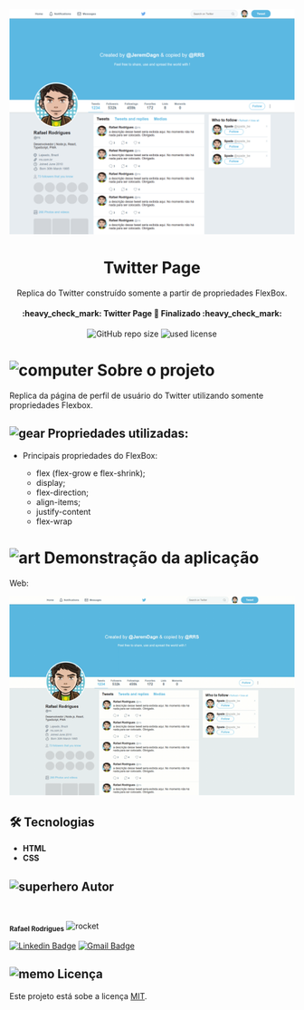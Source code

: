 <img alt="Banner" src="/.github/banner.png">

<h1 align="center">Twitter Page</h1>
<p align="center">Replica do Twitter construído somente a partir de propriedades FlexBox.</p>

<h4 align="center"> 
  :heavy_check_mark:  Twitter Page 🚀 Finalizado  :heavy_check_mark:
</h4>

<p align="center">
  <img alt="GitHub repo size" src="https://img.shields.io/github/repo-size/venuziano/Profile-Page-using-FlexBox">
  <img alt="used license" src="https://img.shields.io/github/license/venuziano/Profile-Page-using-FlexBox">
</p>

<img class="emoji" alt="computer" height="20" width="20" src="https://github.githubassets.com/images/icons/emoji/unicode/1f4bb.png"> Sobre o projeto
=================

<p> Replica da página de perfil de usuário do Twitter utilizando somente propriedades Flexbox. </p>

<h2><a fallback-src="https://github.githubassets.com/images/icons/emoji/unicode/2699.png"><img class="emoji" alt="gear" height="20" width="20" src="https://github.githubassets.com/images/icons/emoji/unicode/2699.png"></g-emoji> Propriedades utilizadas:</h2>

<ul>
  <li>
    <p>Principais propriedades do FlexBox:</p>
    <ul class="contains-task-list">
      <li> flex (flex-grow e flex-shrink); </li>
      <li> display; </li>
      <li> flex-direction; </li>
      <li> align-items;</li>
      <li> justify-content </li>
      <li> flex-wrap </li>
    </ul>
  </li>
</ul>

<img class="emoji" alt="art" height="20" width="20" src="https://github.githubassets.com/images/icons/emoji/unicode/1f3a8.png"> Demonstração da aplicação
=================
Web:
<p align="center">
  <img alt="Procurar aulas" src="/.github/demonstration.gif">
</p>

<h2><g-emoji class="g-emoji" alias="hammer_and_wrench" fallback-src="https://github.githubassets.com/images/icons/emoji/unicode/1f6e0.png">🛠</g-emoji> Tecnologias </h2>

<ul>
  <li><strong><a>HTML</a></strong></li>
  <li><strong><a>CSS</a></strong></li>
</ul>

<h2><a fallback-src="https://github.githubassets.com/images/icons/emoji/unicode/1f9b8.png"><img class="emoji" alt="superhero" height="20" width="20" src="https://github.githubassets.com/images/icons/emoji/unicode/1f9b8.png"></g-emoji> Autor</h2>

<img style="border-radius: 50%;" src="https://avatars3.githubusercontent.com/u/15386984?s=460&u=a927908b5d7306d6d5eb234da4094b4a9c7dbdb4&v=4" width="100px;" alt="" style="max-width:100%;">

<sub><b>Rafael Rodrigues</b></sub>
<img class="emoji" alt="rocket" height="20" width="20" src="https://github.githubassets.com/images/icons/emoji/unicode/1f680.png">

[![Linkedin Badge](https://img.shields.io/badge/-Rafael-blue?style=flat-square&logo=Linkedin&logoColor=white&link=https://www.linkedin.com/in/rafaelRodr1gues/)](https://www.linkedin.com/in/rafaelRodr1gues/) 
[![Gmail Badge](https://img.shields.io/badge/-rafael.silva@universo.univates.br-c14438?style=flat-square&logo=Gmail&logoColor=white&link=mailto:rafael.silva@universo.univates.br)](mailto:rafael.silva@universo.univates.br)

<h2><a fallback-src="https://github.githubassets.com/images/icons/emoji/unicode/1f4dd.png"><img class="emoji" alt="memo" height="20" width="20" src="https://github.githubassets.com/images/icons/emoji/unicode/1f4dd.png"></g-emoji> Licença</h2>

<p>Este projeto está sobe a licença <a href="https://github.com/venuziano/Proffys/blob/master/LICENSE">MIT</a>.</p>
